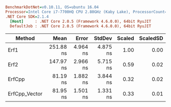 ``` ini

BenchmarkDotNet=v0.10.11, OS=ubuntu 16.04
Processor=Intel Core i7-7700HQ CPU 2.80GHz (Kaby Lake), ProcessorCount=4
.NET Core SDK=2.1.4
  [Host]     : .NET Core 2.0.5 (Framework 4.6.0.0), 64bit RyuJIT
  DefaultJob : .NET Core 2.0.5 (Framework 4.6.0.0), 64bit RyuJIT


```
|        Method |      Mean |    Error |   StdDev | Scaled | ScaledSD |
|-------------- |----------:|---------:|---------:|-------:|---------:|
|          Erf1 | 251.88 ns | 4.964 ns | 4.875 ns |   1.00 |     0.00 |
|          Erf2 | 147.97 ns | 2.966 ns | 5.715 ns |   0.59 |     0.02 |
|        ErfCpp |  81.19 ns | 1.882 ns | 3.844 ns |   0.32 |     0.02 |
| ErfCpp_Vector |  81.95 ns | 1.501 ns | 1.331 ns |   0.33 |     0.01 |
